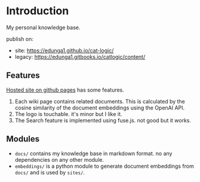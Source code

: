 # Introduction

My personal knowledge base.

publish on:
* site: https://edunga1.github.io/cat-logic/
* legacy: https://edunga1.gitbooks.io/catlogic/content/

## Features

[Hosted site on github pages](https://edunga1.github.io/cat-logic/) has some features.

1. Each wiki page contains related documents. This is calculated by the cosine similarity of the document embeddings using the OpenAI API.
1. The logo is touchable. it's minor but I like it.
1. The Search feature is implemented using fuse.js. not good but it works.

## Modules

- `docs/` contains my knowledge base in markdown format. no any dependencies on any other module.
- `embeddings/` is a python module to generate document embeddings from `docs/` and is used by `sites/`.
